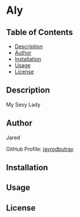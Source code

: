 
# Aly

## Table of Contents
- [Description](#description)
- [Author](#author)
- [Installation](#installation)
- [Usage](#usage)
- [License](#license)

## Description <a name="description"></a>
My Sexy Lady

## Author <a name="author"></a>
Jared

GitHub Profile: [jayrodbutray](https://github.com/jayrodbutray)

## Installation <a name="installation"></a>
<!-- Add installation instructions here -->

## Usage <a name="usage"></a>
<!-- Add usage instructions here -->

## License <a name="license"></a>
<!-- Add license information here -->
